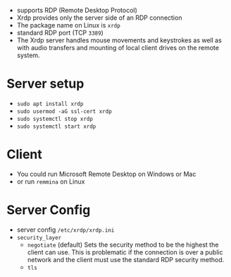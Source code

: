 - supports RDP (Remote Desktop Protocol)
- Xrdp provides only the server side of an RDP connection
- The package name on Linux is `xrdp`
- standard RDP port (TCP `3389`)
- The Xrdp server handles mouse movements and keystrokes as well as with audio transfers and mounting of local client drives on the remote system.

# Server setup
- `sudo apt install xrdp`
- `sudo usermod -aG ssl-cert xrdp`
- `sudo systemctl stop xrdp`
- `sudo systemctl start xrdp`

# Client
- You could run Microsoft Remote Desktop on Windows or Mac
- or run `remmina` on Linux

# Server Config
- server config `/etc/xrdp/xrdp.ini`
- `security_layer`
  - `negotiate` (default) Sets the security method to be the highest the client can use. This is problematic if the connection is over a public network and the client must use the standard RDP security method.
  - `tls`
